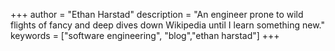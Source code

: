 +++
author = "Ethan Harstad"
description = "An engineer prone to wild flights of fancy and deep dives down Wikipedia until I learn something new."
keywords = ["software engineering", "blog","ethan harstad"]
+++
